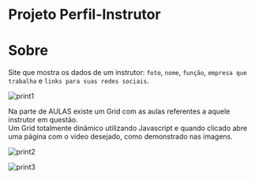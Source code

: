 # Projeto Perfil-Instrutor

# Sobre
Site que mostra os dados de um instrutor: `foto`, `nome`, `função`, `empresa que trabalha` e `links para suas redes sociais`.

![print1](https://user-images.githubusercontent.com/64203633/162043159-fc295684-e4e2-4cc2-8eaf-24f18bc3e6a9.png)

Na parte de AULAS existe um Grid com as aulas referentes a aquele instrutor em questão. <br>
Um Grid totalmente dinâmico utilizando Javascript e quando clicado abre uma página com o video desejado, como demonstrado nas imagens.

![print2](https://user-images.githubusercontent.com/64203633/162043175-30541f3b-1b3f-4414-af78-430bb9566e18.png)

![print3](https://user-images.githubusercontent.com/64203633/162043193-749d72cf-9bce-445a-a8f2-4e12aca7a15c.png)
